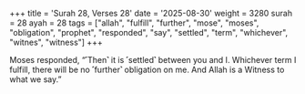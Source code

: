 +++
title = 'Surah 28, Verses 28'
date = '2025-08-30'
weight = 3280
surah = 28
ayah = 28
tags = ["allah", "fulfill", "further", "mose", "moses", "obligation", "prophet", "responded", "say", "settled", "term", "whichever", "witnes", "witness"]
+++

Moses responded, “˹Then˺ it is ˹settled˺ between you and I. Whichever term I fulfill, there will be no ˹further˺ obligation on me. And Allah is a Witness to what we say.”